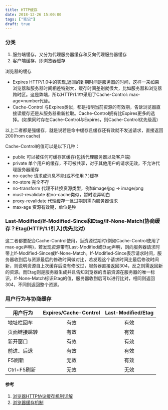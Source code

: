 ```yaml
---
title: HTTP缓存
date: 2018-12-26 15:00:00
tags: ["笔记"]
draft: true
---
```

### 分类
1. 服务端缓存，又分为代理服务器缓存和反向代理服务器缓存
2. 客户端缓存，即浏览器缓存

浏览器的缓存
* Expires HTTP/1.0中的实现,返回的到期时间是服务器的时间，这样一来如果浏览器和服务器时间相差特别大，缓存时间差别就很大，比如服务器和浏览器跨时区。这是弊端，所以HTTP/1.1中采用了Cache-Control: max-age=number代替。
* Cache-Control 与Expires类似，都是指明当前资源的有效期，告诉浏览器直接读缓存还是从服务器重新拉取。Cache-Control拥有比Expires更多的选择。(如果同时存在Cache-Control与Expires，则Cache-Control优先级高)

以上二者都是强缓存，就是说若是命中缓存且缓存还有效就不发送请求，直接返回200(from cache)

Cache-Control的值可以是以下几种：
* public 可以被任何可缓存区缓存(包括代理服务器以及客户端)
* private 单个用户的缓存，不可被共享，对于其他用户的请求无效，不允许代理服务器缓存
* no-cache 请求或消息不能(或不使用？)缓存
* no-store 完全不存
* no-transform 代理不转换资源类型，例如image/jpg -> image/png
* must-revalidate 和no-cache类似，暂时没弄明白
* proxy-revalidate 代理缓存一旦过期则需向服务器请求
* max-age 资源有效期，单位是秒

### Last-Modified/If-Modified-Since和Etag/If-None-Match(协商缓存？Etag(HTTP/1.1引入)优先比对)
这二者都要配合Cache-Control使用，当资源过期时(例如Cache-Control使用了max-age声明)，若发现资源带有Last-Modified或Etag声明，则向服务器请求时带上If-Modified-Since或If-None-Match。If-Modified-Since表示请求时间，服务器收到后与资源最后的修改时间做对比，若发现这个请求时间比最后修改时间新，则说明资源自上次缓存后没有修改过，服务器直接返回304，反之则需返回新的资源。而Etag则是服务器生成并且告知浏览器的当前资源在服务器的唯一标识，If-None-Match标识Etag的值，服务器收到后可以进行比对，相同则返回304，不同则返回整个资源。

### 用户行为与协商缓存
|用户行为 | Expires/Cache-Control | Last-Modified/Etag|
|--------|:----------------------:|:------------------:|
|地址栏回车|有效|有效|
|页面链接跳转|有效|有效|
|新开窗口|有效|有效|
|前进、后退|有效|有效|
|F5刷新|无效|有效|
|Ctrl+F5刷新|无效|无效|


#### 参考
1. [浏览器HTTP协议缓存机制详解](https://www.cnblogs.com/520yang/articles/4807408.html)
2. [浏览器缓存机制](http://www.cnblogs.com/skynet/archive/2012/11/28/2792503.html)